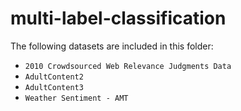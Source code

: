 # multi-label-classification

The following datasets are included in this folder:

- `2010 Crowdsourced Web Relevance Judgments Data`
- `AdultContent2`
- `AdultContent3`
- `Weather Sentiment - AMT`
